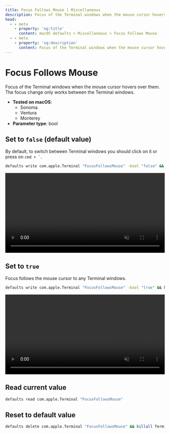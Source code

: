 ```yaml
---
title: Focus Follows Mouse | Miscellaneous
description: Focus of the Terminal windows when the mouse cursor hovers over them. The focus change only works between the Terminal windows.
head:
  - - meta
    - property: 'og:title'
      content: macOS defaults > Miscellaneous > Focus Follows Mouse
  - - meta
    - property: 'og:description'
      content: Focus of the Terminal windows when the mouse cursor hovers over them. The focus change only works between the Terminal windows.
---
```


# Focus Follows Mouse

Focus of the Terminal windows when the mouse cursor hovers over them.
The focus change only works between the Terminal windows.

<!-- break lists -->

- **Tested on macOS**:
  - Sonoma
  - Ventura
  - Monterey
- **Parameter type**: bool

## Set to `false` (default value)

By default, to switch between Terminal windows you should click on it or press on <code>cmd + `</code>.

```bash
defaults write com.apple.Terminal "FocusFollowsMouse" -bool "false" && killall Terminal
```

<video autoplay loop muted playsinline width="739" height="416" style="max-width: 100%; height: auto">
  <source src="./images/FocusFollowsMouse/false.mp4" type="video/mp4">
  Example output with value set to false
</video>

## Set to `true`

Focus follows the mouse cursor to any Terminal windows.

```bash
defaults write com.apple.Terminal "FocusFollowsMouse" -bool "true" && killall Terminal
```

<video autoplay loop muted playsinline width="739" height="416" style="max-width: 100%; height: auto">
  <source src="./images/FocusFollowsMouse/true.mp4" type="video/mp4">
  Example output with value set to true
</video>

## Read current value

```bash
defaults read com.apple.Terminal "FocusFollowsMouse"
```

## Reset to default value

```bash
defaults delete com.apple.Terminal "FocusFollowsMouse" && killall Terminal
```
